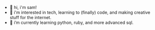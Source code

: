- 👋 hi, i'm sam!
- 👀 i'm interested in tech, learning to (finally) code, and making creative stuff for the internet.
- 🌱 i’m currently learning python, ruby, and more advanced sql.

<!---
smca-stripe/smca-stripe is a ✨ special ✨ repository because its `README.md` (this file) appears on your GitHub profile.
You can click the Preview link to take a look at your changes.
--->
